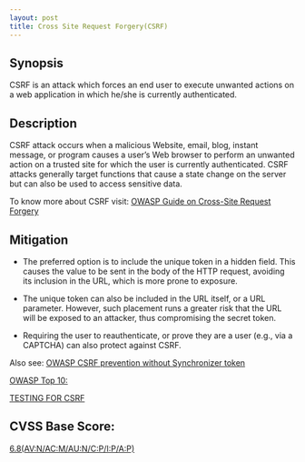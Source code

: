 ```yaml
---
layout: post
title: Cross Site Request Forgery(CSRF)
---
```

<!---
CSRF
-->
Synopsis
--------------
CSRF is an attack which forces an end user to execute unwanted actions on a web application in which he/she is currently authenticated.

Description
------------------
CSRF attack occurs when a malicious Website, email, blog, instant message, or program causes a user’s Web browser to perform an unwanted action on a trusted site for which the user is currently authenticated. CSRF attacks generally target functions that cause a state change on the server but can also be used to access sensitive data.

To know more about CSRF visit: [ OWASP Guide on Cross-Site Request Forgery](https://www.owasp.org/index.php/Cross-Site_Request_Forgery_(CSRF))

Mitigation
---------------

- The preferred option is to include the unique token in a hidden field. This causes the value to be sent in the body of the HTTP request, avoiding its inclusion in the URL, which is more prone to exposure.

- The unique token can also be included in the URL itself, or a URL parameter. However, such placement runs a greater risk that the URL will be exposed to an attacker, thus compromising the secret token.

- Requiring the user to reauthenticate, or prove they are a user (e.g., via a CAPTCHA) can also protect against CSRF.

Also see: [OWASP CSRF prevention without Synchronizer token](https://www.owasp.org/index.php/Cross-Site_Request_Forgery_(CSRF)_Prevention_Cheat_Sheet#CSRF_Prevention_without_a_Synchronizer_Token)

[OWASP Top 10:](https://www.owasp.org/index.php/Top_10_2013-A8-Cross-Site_Request_Forgery_(CSRF))

[TESTING FOR CSRF](https://www.owasp.org/index.php/Testing_for_CSRF_%28OWASP-SM-005%29)

CVSS Base Score:
-----------------------------
[6.8(AV:N/AC:M/AU:N/C:P/I:P/A:P)](http://nvd.nist.gov/cvss.cfm?vector=%28AV:N/AC:M/AU:N/C:P/I:P/A:P%29&version=2.0)

